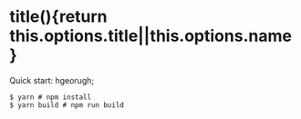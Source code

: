 # title(){return this.options.title||this.options.name}

Quick start:
hgeorugh;
```
$ yarn # npm install
$ yarn build # npm run build
````


